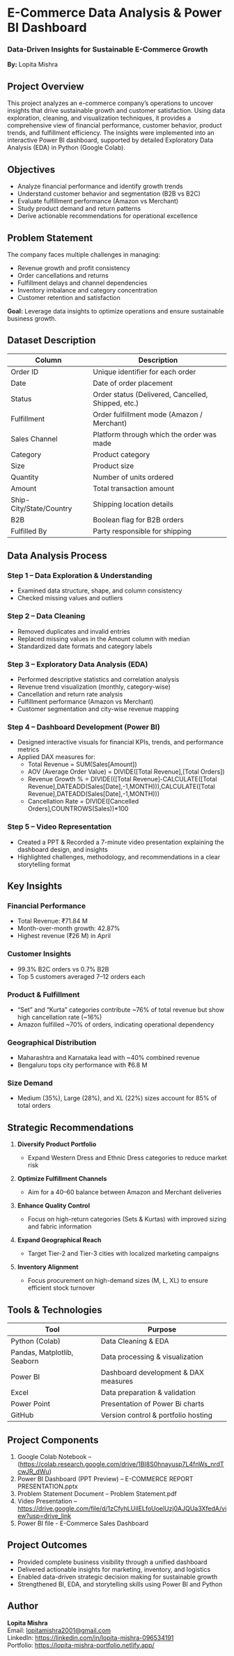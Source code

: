 # E-Commerce Data Analysis & Power BI Dashboard  
### Data-Driven Insights for Sustainable E-Commerce Growth
**By:** Lopita Mishra  

## Project Overview  
This project analyzes an e-commerce company’s operations to uncover insights that drive sustainable growth and customer satisfaction. Using data exploration, cleaning, and visualization techniques, it provides a comprehensive view of financial performance, customer behavior, product trends, and fulfillment efficiency. The insights were implemented into an interactive Power BI dashboard, supported by detailed Exploratory Data Analysis (EDA) in Python (Google Colab).  

## Objectives  
- Analyze financial performance and identify growth trends  
- Understand customer behavior and segmentation (B2B vs B2C)  
- Evaluate fulfillment performance (Amazon vs Merchant)  
- Study product demand and return patterns  
- Derive actionable recommendations for operational excellence  

## Problem Statement  
The company faces multiple challenges in managing:  
- Revenue growth and profit consistency  
- Order cancellations and returns  
- Fulfillment delays and channel dependencies  
- Inventory imbalance and category concentration  
- Customer retention and satisfaction  

**Goal:** Leverage data insights to optimize operations and ensure sustainable business growth.  

## Dataset Description  
| Column | Description |
|--------|-------------|
| Order ID | Unique identifier for each order |
| Date | Date of order placement |
| Status | Order status (Delivered, Cancelled, Shipped, etc.) |
| Fulfillment | Order fulfillment mode (Amazon / Merchant) |
| Sales Channel | Platform through which the order was made |
| Category | Product category |
| Size | Product size |
| Quantity | Number of units ordered |
| Amount | Total transaction amount |
| Ship-City/State/Country | Shipping location details |
| B2B | Boolean flag for B2B orders |
| Fulfilled By | Party responsible for shipping |

## Data Analysis Process  
### Step 1 – Data Exploration & Understanding
- Examined data structure, shape, and column consistency  
- Checked missing values and outliers  

### Step 2 – Data Cleaning
- Removed duplicates and invalid entries  
- Replaced missing values in the Amount column with median  
- Standardized date formats and category labels  

### Step 3 – Exploratory Data Analysis (EDA)
- Performed descriptive statistics and correlation analysis  
- Revenue trend visualization (monthly, category-wise)  
- Cancellation and return rate analysis  
- Fulfillment performance (Amazon vs Merchant)  
- Customer segmentation and city-wise revenue mapping  

### Step 4 – Dashboard Development (Power BI)
- Designed interactive visuals for financial KPIs, trends, and performance metrics  
- Applied DAX measures for:
  - Total Revenue = SUM(Sales[Amount])  
  - AOV (Average Order Value) = DIVIDE([Total Revenue],[Total Orders])  
  - Revenue Growth % = DIVIDE(([Total Revenue]-CALCULATE([Total Revenue],DATEADD(Sales[Date],-1,MONTH))),CALCULATE([Total Revenue],DATEADD(Sales[Date],-1,MONTH)))  
  - Cancellation Rate = DIVIDE([Cancelled Orders],COUNTROWS(Sales))*100

 ### Step 5 – Video Representation
- Created a PPT & Recorded a 7-minute video presentation explaining the dashboard design, and insights
- Highlighted challenges, methodology, and recommendations in a clear storytelling format

## Key Insights  
### Financial Performance
- Total Revenue: ₹71.84 M  
- Month-over-month growth: 42.87%  
- Highest revenue (₹26 M) in April  

### Customer Insights
- 99.3% B2C orders vs 0.7% B2B  
- Top 5 customers averaged 7–12 orders each  

### Product & Fulfillment
- “Set” and “Kurta” categories contribute ~76% of total revenue but show high cancellation rate (~16%)  
- Amazon fulfilled ~70% of orders, indicating operational dependency  

### Geographical Distribution
- Maharashtra and Karnataka lead with ~40% combined revenue  
- Bengaluru tops city performance with ₹6.8 M  

### Size Demand
- Medium (35%), Large (28%), and XL (22%) sizes account for 85% of total orders  


## Strategic Recommendations  
1. **Diversify Product Portfolio**  
   - Expand Western Dress and Ethnic Dress categories to reduce market risk  

2. **Optimize Fulfillment Channels**  
   - Aim for a 40–60 balance between Amazon and Merchant deliveries  

3. **Enhance Quality Control**  
   - Focus on high-return categories (Sets & Kurtas) with improved sizing and fabric information  

4. **Expand Geographical Reach**  
   - Target Tier-2 and Tier-3 cities with localized marketing campaigns  

5. **Inventory Alignment**  
   - Focus procurement on high-demand sizes (M, L, XL) to ensure efficient stock turnover  


## Tools & Technologies  
| Tool | Purpose |
|------|----------|
| Python (Colab) | Data Cleaning & EDA |
| Pandas, Matplotlib, Seaborn | Data processing & visualization |
| Power BI | Dashboard development & DAX measures |
| Excel | Data preparation & validation |
| Power Point | Presentation of Power Bi charts |
| GitHub | Version control & portfolio hosting |

## Project Components  
1. Google Colab Notebook – (https://colab.research.google.com/drive/1BI8S0hnayusp7L4fnWs_nrdTcwJR_dWu)  
2. Power BI Dashboard (PPT Preview) – E-COMMERCE REPORT PRESENTATION.pptx  
3. Problem Statement Document – Problem Statement.pdf  
4. Video Presentation – https://drive.google.com/file/d/1zCfyhLUiIELfoUoelUzj0AJQUa3XfedA/view?usp=drive_link
5. Power BI file - E-Commerce Sales Dashboard

## Project Outcomes  
- Provided complete business visibility through a unified dashboard  
- Delivered actionable insights for marketing, inventory, and logistics  
- Enabled data-driven strategic decision making for sustainable growth  
- Strengthened BI, EDA, and storytelling skills using Power BI and Python  

## Author  
**Lopita Mishra**  
Email: lopitamishra2001@gmail.com  
LinkedIn: https://linkedin.com/in/lopita-mishra-096534191  
Portfolio: https://lopita-mishra-portfolio.netlify.app/
